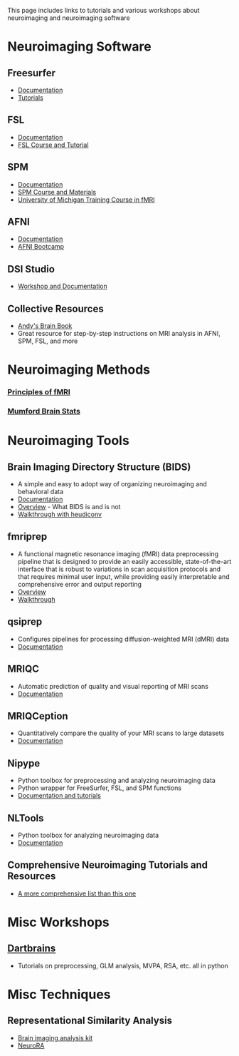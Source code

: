 This page includes links to tutorials and various workshops about neuroimaging and neuroimaging software

# Neuroimaging Software

## Freesurfer
- [Documentation](http://surfer.nmr.mgh.harvard.edu/fswiki/FreeSurferWiki)
- [Tutorials](http://surfer.nmr.mgh.harvard.edu/fswiki/Tutorials)


## FSL
- [Documentation](https://fsl.fmrib.ox.ac.uk/fsl/fslwiki/)
- [FSL Course and Tutorial](http://fsl.fmrib.ox.ac.uk/fslcourse/)


## SPM
- [Documentation](https://www.fil.ion.ucl.ac.uk/spm/doc/manual.pdf)
- [SPM Course and Materials](https://www.fil.ion.ucl.ac.uk/spm/course/)
- [University of Michigan Training Course in fMRI](https://fmri-training-course.psych.lsa.umich.edu/2019-lecture-slides/)


## AFNI
- [Documentation](https://afni.nimh.nih.gov/pub/dist/doc/htmldoc/index.html)
- [AFNI Bootcamp](https://afni.nimh.nih.gov/bootcamp)


## DSI Studio
- [Workshop and Documentation](http://dsi-studio.labsolver.org/Manual)

## Collective Resources
- [Andy's Brain Book](https://andysbrainbook.readthedocs.io/en/latest/index.html)
 - Great resource for step-by-step instructions on MRI analysis in AFNI, SPM, FSL, and more


# Neuroimaging Methods

### [Principles of fMRI](https://www.youtube.com/channel/UC_BIby85hZmcItMrkAlc8eA)

### [Mumford Brain Stats](https://www.youtube.com/channel/UCZ7gF0zm35FwrFpDND6DWeA)


# Neuroimaging Tools

## Brain Imaging Directory Structure (BIDS)
 - A simple and easy to adopt way of organizing neuroimaging and behavioral data
 - [Documentation](https://bids.neuroimaging.io/)
 - [Overview](https://osf.io/dcbfj/) - What BIDS is and is not
 - [Walkthrough with heudiconv](http://reproducibility.stanford.edu/bids-tutorial-series-part-2a/)
 
## fmriprep
 - A functional magnetic resonance imaging (fMRI) data preprocessing pipeline that is designed to provide an easily accessible, state-of-the-art interface that is robust to variations in scan acquisition protocols and that requires minimal user input, while providing easily interpretable and comprehensive error and output reporting
 - [Overview](https://github.com/poldracklab/fmriprep)
 - [Walkthrough](https://fmriprep.readthedocs.io/en/stable/usage.html)
 
## qsiprep
 - Configures pipelines for processing diffusion-weighted MRI (dMRI) data
 - [Documentation](https://qsiprep.readthedocs.io/en/latest/)

## MRIQC
 - Automatic prediction of quality and visual reporting of MRI scans
 - [Documentation](https://mriqc.readthedocs.io/en/stable/)

## MRIQCeption
 - Quantitatively compare the quality of your MRI scans to large datasets
 - [Documentation](https://github.com/elizabethbeard/mriqception/)

## Nipype
 - Python toolbox for preprocessing and analyzing neuroimaging data
 - Python wrapper for FreeSurfer, FSL, and SPM functions
 - [Documentation and tutorials](https://miykael.github.io/nipype_tutorial/)
 
## NLTools
 - Python toolbox for analyzing neuroimaging data
 - [Documentation](https://github.com/cosanlab/nltools)
 
## Comprehensive Neuroimaging Tutorials and Resources
 - [A more comprehensive list than this one](https://learn-neuroimaging.github.io/tutorials-and-resources/analysis_software_MRI/)

# Misc Workshops

## [Dartbrains](https://dartbrains.org/intro)
 - Tutorials on preprocessing, GLM analysis, MVPA, RSA, etc. all in python


# Misc Techniques

## Representational Similarity Analysis
 - [Brain imaging analysis kit](https://brainiak.org/tutorials/06-rsa/)
 - [NeuroRA](https://neurora.github.io/NeuroRA/)

